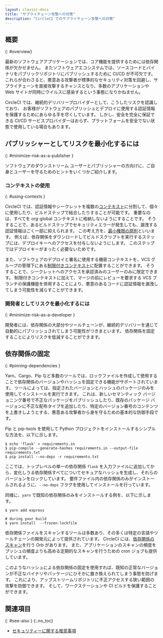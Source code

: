 ```yaml
---
layout: classic-docs
title: "サプライチェーン攻撃への対策"
description: "CircleCI でのサプライチェーン攻撃への対策"
---
```


## 概要
{: #overview}

最新のソフトウェアアプリケーションでは、コア機能を提供するためには依存関係が欠かせません。 またソフトウェアエコシステムでは、ソースコードとバイナリをパブリックリポジトリにパブリッシュするために CI/CD が不可欠です。 これらが合わさると、悪意ある攻撃者が標準的なセキュリティ対策を回避し、サプライチェーンを直接攻撃するチャンスとなり、多数のアプリケーションや Web サイトが同時にウイルスに感染するという事態になりかねません。

CircleCI では、継続的デリバリープロバイダーとして、こうしたリスクを認識しており、 お客様がソフトウェアのパブリッシュとデプロイに使用する認証情報を保護するためにあらゆる手を尽くしています。 しかし、安全を完全に保証できる CI/CD サービスプロバイダーはおらず、プラットフォームを安全でない状態で使用している場合もあります。

## パブリッシャーとしてリスクを最小化するには
{: #minimize-risk-as-a-publisher }

ソフトウェアのダウンストリーム ユーザーとパブリッシャーの方向けに、ご自身とユーザーを守るためのヒントをいくつかご紹介します。

### コンテキストの使用
{: #using-contexts }

CircleCI では、認証情報やシークレットを複数の[コンテキスト]({{site.baseurl}}/ja/contexts)に分割して、個々に使用したり、ビルドステップで結合したりすることが可能です。 重要なのは、すべてを org-global コンテキストに格納しないようにすることです。 そうすることで、あるビルドステップでセキュリティエラーが発生しても、漏洩する認証情報はごく一部に抑えられます。 この考え方を、[最小権限の原則](https://en.wikipedia.org/wiki/Principle_of_least_privilege)といいます。 例えば、依存関係をダウンロードしてビルドスクリプトを実行するステップには、デプロイキーへのアクセスを付与しないようにします。 このステップではデプロイキーがまったく必要ないためです。

また、ソフトウェアのデプロイと署名に使用する機密コンテキストを、VCS グループの管理下にある[制限付きコンテキスト]({{site.baseurl}}/ja/contexts/#restricting-a-context)に配置することができます。 そうすることで、シークレットへのアクセスを承認済みのユーザーのみに限定できます。 制限付きコンテキストに加えて、マージの前にレビューを要求する VCS ブランチの保護機能を併用することにより、悪意のあるコードに認証情報を漏洩してしまう可能性を減らすことができます。

### 開発者としてリスクを最小化するには
{: #minimize-risk-as-a-developer }

開発者には、依存関係の大部分やツールチェーンが、継続的デリバリーを通じて自動的にパブリッシュされてしまう可能性がつきまといます。 依存関係を固定することによりリスクを低減することができます。

## 依存関係の固定
{: #pinning-dependencies }

Yarn、Cargo、Pip など多数のツールでは、ロックファイルを作成して使用することで依存関係のバージョンやハッシュを固定できる機能がサポートされています。 ツールによっては、指定されたバージョンとハッシュのパッケージのみを使用してインストールを実行できます。 これは、新しいセマンティック バージョニング番号で不正なパッケージをパブリッシュしたり、既存のパッケージ バージョンに不正な配布タイプを追加したり、特定のバージョン番号のコンテンツを上書きしようとする、悪意ある攻撃者から身を守るための基本的な防御手段です。

Pip と pip-tools を使用して Python プロジェクトをインストールするシンプルな方法を、以下に示します。

```shell
$ echo 'flask' > requirements.in
$ pip-compile --generate-hashes requirements.in --output-file requirements.txt
$ pip install --no-deps -r requirements.txt
```

ここでは、トップレベルの単一の依存関係 `flask` を入力ファイルに追加してから、変化しうる依存関係すべてについてセキュアなハッシュを生成し、それらのバージョンをロックしています。 要件ファイル内の依存関係のみがインストールされるように、`--no-deps` フラグを使用してインストールを行っています。

同様に、`yarn` で既知の依存関係のみをインストールする例を、以下に示します。

```shell
$ yarn add express

# during your build
$ yarn install  --frozen-lockfile
```

依存関係ファイルをスキャンするツールは多数あり、その多くは特定の言語やツールチェーンの開発元によって提供されています。 CircleCI には、[依存関係のスキャン](https://circleci.com/developer/ja/orbs?query=&category=Security)を行う Orb があります。 また、アプリケーションのスキャンの頻度をプッシュの頻度よりも高める定期的なスキャンを行うための cron ジョブも提供しています。

このようなハッシュによる依存関係の固定を使用すれば、既知の正常なバージョンが不正なバイナリやパッケージにひそかに置き換えられてしまう事態を防げます。 これにより、アップストリームリポジトリに不正アクセスする狭い範囲の攻撃を防御できます。 そして、ワークステーションや CI ビルドを保護することができます。

## 関連項目
{: #see-also }
{:.no_toc}

- [セキュリティーに関する推奨事項]({{site.baseurl}}/ja/security-recommendations)